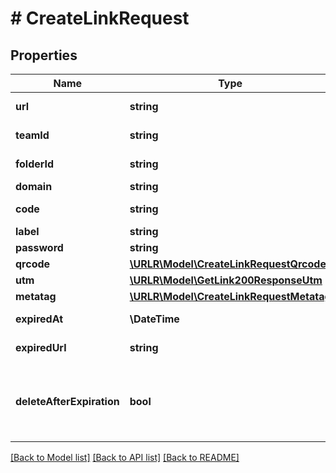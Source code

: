 # # CreateLinkRequest

## Properties

Name | Type | Description | Notes
------------ | ------------- | ------------- | -------------
**url** | **string** | URL to shorten |
**teamId** | **string** | Team API ID |
**folderId** | **string** | Folder API ID | [optional]
**domain** | **string** | Domain | [optional]
**code** | **string** | Custom short code | [optional]
**label** | **string** | Label | [optional]
**password** | **string** | Password | [optional]
**qrcode** | [**\URLR\Model\CreateLinkRequestQrcode**](CreateLinkRequestQrcode.md) |  | [optional]
**utm** | [**\URLR\Model\GetLink200ResponseUtm**](GetLink200ResponseUtm.md) |  | [optional]
**metatag** | [**\URLR\Model\CreateLinkRequestMetatag**](CreateLinkRequestMetatag.md) |  | [optional]
**expiredAt** | **\DateTime** | Expiration date | [optional]
**expiredUrl** | **string** | Expiration URL | [optional]
**deleteAfterExpiration** | **bool** | Whether or not to remove the link after the expiry date | [optional] [default to false]

[[Back to Model list]](../../README.md#models) [[Back to API list]](../../README.md#endpoints) [[Back to README]](../../README.md)
